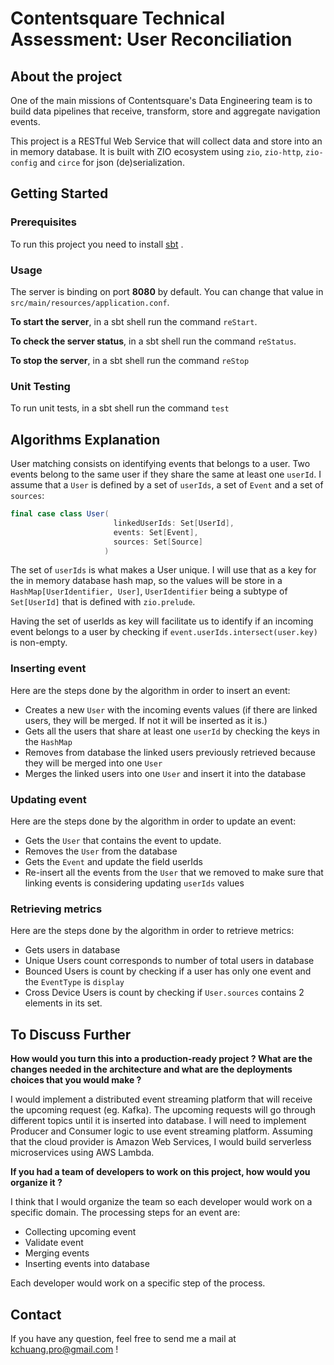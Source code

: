 # Contentsquare Technical Assessment: User Reconciliation

## About the project

One of the main missions of Contentsquare's Data Engineering team is to build data pipelines that receive, transform,
store and aggregate navigation events.

This project is a RESTful Web Service that will collect data and store into an in memory database. It is built with ZIO
ecosystem using `zio`, `zio-http`, `zio-config` and `circe` for json (de)serialization.

## Getting Started

### Prerequisites

To run this project you need to
install [sbt](https://docs.scala-lang.org/getting-started/sbt-track/getting-started-with-scala-and-sbt-on-the-command-line.html)
.

### Usage

The server is binding on port **8080** by default. You can change that value in `src/main/resources/application.conf`.

**To start the server**, in a sbt shell run the command `reStart`.

**To check the server status**, in a sbt shell run the command `reStatus`.

**To stop the server**, in a sbt shell run the command `reStop`

### Unit Testing

To run unit tests, in a sbt shell run the command `test`

## Algorithms Explanation

User matching consists on identifying events that belongs to a user. Two events belong to the same user if they share
the same at least one `userId`. I assume that a `User` is defined by a set of `userIds`, a set of `Event` and a set
of `sources`:

```scala
final case class User(
                       linkedUserIds: Set[UserId],
                       events: Set[Event],
                       sources: Set[Source]
                     )
```

The set of `userIds` is what makes a User unique. I will use that as a key for the in memory database hash map, so the
values will be store in a `HashMap[UserIdentifier, User]`, `UserIdentifier` being a subtype of `Set[UserId]` that is
defined with `zio.prelude`.

Having the set of userIds as key will facilitate us to identify if an incoming event belongs to a user by checking if
`event.userIds.intersect(user.key)` is non-empty.

### Inserting event

Here are the steps done by the algorithm in order to insert an event:

* Creates a new `User` with the incoming events values (if there are linked users, they will be merged. If not it will
  be inserted as it is.)
* Gets all the users that share at least one `userId` by checking the keys in the `HashMap`
* Removes from database the linked users previously retrieved because they will be merged into one `User`
* Merges the linked users into one `User` and insert it into the database

### Updating event

Here are the steps done by the algorithm in order to update an event:

* Gets the `User` that contains the event to update.
* Removes the `User` from the database
* Gets the `Event` and update the field userIds
* Re-insert all the events from the `User` that we removed to make sure that linking events is considering
  updating `userIds` values

### Retrieving metrics

Here are the steps done by the algorithm in order to retrieve metrics:

* Gets users in database
* Unique Users count corresponds to number of total users in database
* Bounced Users is count by checking if a user has only one event and the `EventType` is `display`
* Cross Device Users is count by checking if `User.sources` contains 2 elements in its set.

## To Discuss Further

**How would you turn this into a production-ready project ? What are the changes needed in the architecture and what are
the deployments choices that you would make ?**

I would implement a distributed event streaming platform that will receive the upcoming request (eg. Kafka). The
upcoming requests will go through different topics until it is inserted into database. I will need to implement Producer
and Consumer logic to use event streaming platform. Assuming that the cloud provider is Amazon Web Services, I would
build serverless microservices using AWS Lambda.

**If you had a team of developers to work on this project, how would you organize it ?**

I think that I would organize the team so each developer would work on a specific domain. The processing steps for an event are:
- Collecting upcoming event
- Validate event
- Merging events
- Inserting events into database

Each developer would work on a specific step of the process.

## Contact

If you have any question, feel free to send me a mail at kchuang.pro@gmail.com !